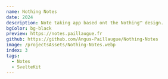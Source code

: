 ```yaml
---
name: Nothing Notes
date: 2024
description: Note taking app based ont the Nothing™ design.
bgColor: bg-black
preview: https://notes.paillaugue.fr
github: https://github.com/Angus-Paillaugue/Nothing-Notes
image: /projectsAssets/Nothing-Notes.webp
index: 3
tags:
  - Notes
  - SvelteKit
---
```

